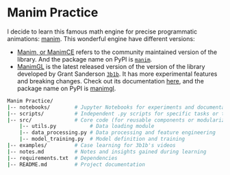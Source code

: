# Manim Practice

I decide to learn this famous math engine for precise programmatic animations: [manim](https://github.com/3b1b/manim). 
This wonderful engine have different versions:
 * [Manim, or ManimCE](https://www.manim.community) refers to the community maintained version of the library. And the package name on PyPI is [`manim`](https://pypi.org/project/manim/).
 * [ManimGL](https://3b1b.github.io/manim/index.html) is the latest released version of the version of the library developed by Grant Sanderson [`3b1b`](https://www.3blue1brown.com). It has more experimental features and breaking changes. Check out its documentation [here](https://3b1b.github.io/manim/index.html), and the package name on PyPI is [manimgl](https://pypi.org/project/manimgl/).


```bash
Manim Practice/
|-- notebooks/        # Jupyter Notebooks for experiments and documentation
|-- scripts/          # Independent .py scripts for specific tasks or tests
|-- src/              # Core code (for reusable components or modularized functions)
    |-- utils.py           # Data loading module
    |-- data_processing.py # Data processing and feature engineering
    |-- model_training.py  # Model definition and training
|-- examples/         # Case learning for 3b1b's videos
|-- notes.md          # Notes and insights gained during learning
|-- requirements.txt  # Dependencies
|-- README.md         # Project documentation
```